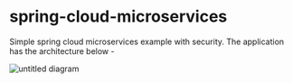 # spring-cloud-microservices

Simple spring cloud microservices example with security. The application has the architecture below - 


![untitled diagram](https://cloud.githubusercontent.com/assets/2116198/21046696/e7758ef6-be2b-11e6-9a36-e9d246a31ca9.png)
